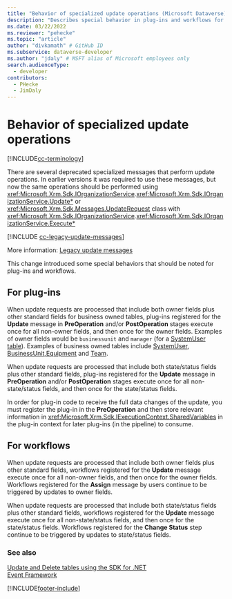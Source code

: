 ```yaml
---
title: "Behavior of specialized update operations (Microsoft Dataverse) | Microsoft Docs" # Intent and product brand in a unique string of 43-59 chars including spaces
description: "Describes special behavior in plug-ins and workflows for update events due to deprecated messages." # 115-145 characters including spaces. This abstract displays in the search result.
ms.date: 03/22/2022
ms.reviewer: "pehecke"
ms.topic: "article"
author: "divkamath" # GitHub ID
ms.subservice: dataverse-developer
ms.author: "jdaly" # MSFT alias of Microsoft employees only
search.audienceType: 
  - developer
contributors:
  - PHecke
  - JimDaly
---
```

# Behavior of specialized update operations

[!INCLUDE[cc-terminology](includes/cc-terminology.md)]

There are several deprecated specialized messages that perform update operations. In earlier versions it was required to use these messages, but now the same operations should be performed using <xref:Microsoft.Xrm.Sdk.IOrganizationService>.<xref:Microsoft.Xrm.Sdk.IOrganizationService.Update*> or <xref:Microsoft.Xrm.Sdk.Messages.UpdateRequest> class with <xref:Microsoft.Xrm.Sdk.IOrganizationService>.<xref:Microsoft.Xrm.Sdk.IOrganizationService.Execute*>

[!INCLUDE [cc-legacy-update-messages](includes/cc-legacy-update-messages.md)]

More information: [Legacy update messages](org-service/entity-operations-update-delete.md#legacy-update-messages) 

This change introduced some special behaviors that should be noted for plug-ins and workflows.

## For plug-ins

When update requests are processed that include both owner fields plus other standard fields for business owned tables, plug-ins registered for the **Update** message in **PreOperation** and/or **PostOperation** stages execute once for all non-owner fields, and then once for the owner fields. Examples of owner fields would be `businessunit` and `manager` (for a [SystemUser table](reference/entities/systemuser.md)). Examples of business owned tables include [SystemUser](reference/entities/systemuser.md), [BusinessUnit](reference/entities/businessunit.md),[Equipment](/dynamics365/customer-engagement/developer/entities/equipment) and [Team](reference/entities/team.md).

When update requests are processed that include both state/status fields plus other standard fields, plug-ins registered for the **Update** message in **PreOperation** and/or **PostOperation** stages execute once for all non-state/status fields, and then once for the state/status fields.

In order for plug-in code to receive the full data changes of the update, you must register the plug-in in the **PreOperation** and then store relevant information in <xref:Microsoft.Xrm.Sdk.IExecutionContext.SharedVariables> in the plug-in context for later plug-ins (in the pipeline) to consume.

## For workflows

When update requests are processed that include both owner fields plus other standard fields, workflows registered for the **Update** message execute once for all non-owner fields, and then once for the owner fields. Workflows registered for the **Assign** message by users continue to be triggered by updates to owner fields.

When update requests are processed that include both state/status fields plus other standard fields, workflows registered for the **Update** message execute once for all non-state/status fields, and then once for the state/status fields. Workflows registered for the **Change Status** step continue to be triggered by updates to state/status fields.

### See also

[Update and Delete tables using the SDK for .NET](org-service/entity-operations-update-delete.md)<br />
[Event Framework](event-framework.md)


[!INCLUDE[footer-include](../../includes/footer-banner.md)]
